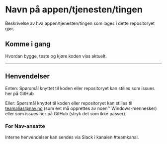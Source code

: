 # Navn på appen/tjenesten/tingen

Beskrivelse av hva appen/tjenesten/tingen som lages i dette repositoryet gjør.

## Komme i gang

Hvordan bygge, teste og kjøre koden viss aktuelt.

---

## Henvendelser

Enten:
Spørsmål knyttet til koden eller repositoryet kan stilles som issues her på GitHub

Eller:
Spørsmål knyttet til koden eller repositoryet kan stilles til teamalias@nav.no (som evt må opprettes av noen™ Windows-mennesker) eller som issues her på GitHub (stryk det som ikke passer).

### For Nav-ansatte

Interne henvendelser kan sendes via Slack i kanalen #teamkanal.

